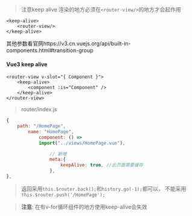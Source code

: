 > 注意keep alive 渲染的地方必须在`<router-view/>`的地方才会起作用

```vue
<keep-alive>
    <router-view/>
</keep-alive>
```

其他参数看官网https://v3.cn.vuejs.org/api/built-in-components.html#transition-group

#### Vue3 keep alive

```vue
<router-view v-slot="{ Component }">
    <keep-alive>
        <component :is="Component" />
    </keep-alive>
</router-view>
```

> router/index.js

```js
{
    path: "/HomePage",
        name: "HomePage",
            component: () =>
            import("../views/HomePage.vue"),

                // 新增
                meta:{
                    keepAlive: true, //此页面需要缓存
                },
},
```

> 返回采用`this.$router.back();`和`history.go(-1);`都可以， 不能采用`this.$router.push('/HomePage');`

> **注意**: 在有v-for循环组件的地方使用keep-alive会失效

